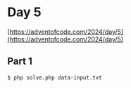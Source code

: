 # Day 5

[https://adventofcode.com/2024/day/5](https://adventofcode.com/2024/day/5)

## Part 1

```
$ php solve.php data-input.txt
```

